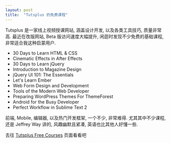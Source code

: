 ```yaml
---
layout: post
title:  "Tutsplus 的免费课程"
---
```


Tutsplus 是一家线上视频授课网站, 涵盖设计开发, 以及各类工具技巧, 质量非常高. 最近在改版网站, Beta 版访问速度大幅提升, 闲逛时发现不少免费的基础课程, 非常适合我这种启蒙用户.

* 30 Days to Learn HTML & CSS
* Cinematic Effects in After Effects
* 30 Days to Learn jQuery
* Introduction to Magazine Design
* jQuery UI 101: The Essentials
* Let's Learn Ember
* Web Form Design and Development
* Tools of the Modern Web Developer
* Preparing WordPress Themes For ThemeForest
* Android for the Busy Developer
* Perfect Workflow in Sublime Text 2

前端, Mobile, 编辑器, 以及热门开发框架, 一个不少, 非常难得. 尤其其中不少课程, 还是 Jeffrey Way 讲的, 风趣幽默且紧凑, 英语也比其他人好懂一些.

去往 [Tutsplus Free Courses] 页面看看吧

[Tutsplus Free Courses]: https://courses.tutsplus.com/free/

